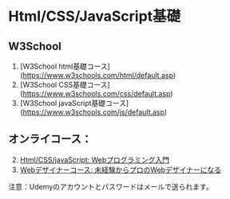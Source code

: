 # Html/CSS/JavaScript基礎

## W3School
1. [W3School html基礎コース] (https://www.w3schools.com/html/default.asp)
2. [W3School CSS基礎コース] (https://www.w3schools.com/css/default.asp)
3. [W3School javaScript基礎コース] (https://www.w3schools.com/js/default.asp)

## オンライコース：
2. [Html/CSS/javaScript: Webプログラミング入門](https://www.udemy.com/course/html-css-js/learn/lecture/7965502?start=705#overview)
3. [Webデザイナーコース:  未経験からプロのWebデザイナーになる](https://www.udemy.com/course/web-design-master/learn/lecture/3864458?start=0#overview)

注意：Udemyのアカウントとパスワードはメールで送られます。

